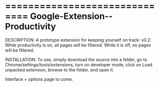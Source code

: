 ==============================
Google-Extension--Productivity
==============================

DESCRIPTION:
A prototype extension for keeping yourself on track:
v0.2: While productivity is on, all pages will be filtered. While it is off, 
no pages will be filtered.

INSTALLATION:
To use, simply download the source into a folder, go to Chrome/settings/tools/extensions,
turn on developer mode, click on Load unpacked extension, browse to the folder, and open it.

Interface + options page to come.

